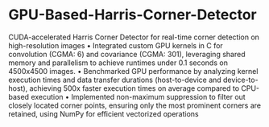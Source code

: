 # GPU-Based-Harris-Corner-Detector
CUDA-accelerated Harris Corner Detector for real-time corner detection on high-resolution images
• Integrated custom GPU kernels in C for convolution (CGMA: 6) and covariance (CGMA: 301), leveraging shared
memory and parallelism to achieve runtimes under 0.1 seconds on 4500x4500 images.
• Benchmarked GPU performance by analyzing kernel execution times and data transfer durations (host-to-device and
device-to-host), achieving 500x faster execution times on average compared to CPU-based execution
• Implemented non-maximum suppression to filter out closely located corner points, ensuring only the most prominent
corners are retained, using NumPy for efficient vectorized operations
